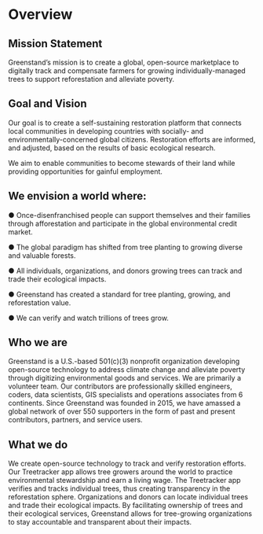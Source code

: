 # Overview

## **Mission Statement**

Greenstand’s mission is to create a global, open-source marketplace to digitally track and compensate farmers for growing individually-managed trees to support reforestation and alleviate poverty.

## **Goal and Vision**

Our goal is to create a self-sustaining restoration platform that connects local communities in developing countries with socially- and environmentally-concerned global citizens. Restoration efforts are informed, and adjusted, based on the results of basic ecological research.

We aim to enable communities to become stewards of their land while providing opportunities for gainful employment.

## **We envision a world where:**

●       Once-disenfranchised people can support themselves and their families through afforestation and participate in the global environmental credit market.

●       The global paradigm has shifted from tree planting to growing diverse and valuable forests.

●       All individuals, organizations, and donors growing trees can track and trade their ecological impacts.

●       Greenstand has created a standard for tree planting, growing, and reforestation value.

●       We can verify and watch trillions of trees grow.

## **Who we are**

Greenstand is a U.S.-based 501(c)(3) nonprofit organization developing open-source technology to address climate change and alleviate poverty through digitizing environmental goods and services. We are primarily a volunteer team. Our contributors are professionally skilled engineers, coders, data scientists, GIS specialists and operations associates from 6 continents. Since Greenstand was founded in 2015, we have amassed a global network of over 550 supporters in the form of past and present contributors, partners, and service users.


## **What we do**

We create open-source technology to track and verify restoration efforts. Our Treetracker app allows tree growers around the world to practice environmental stewardship and earn a living wage. The Treetracker app verifies and tracks individual trees, thus creating transparency in the reforestation sphere. Organizations and donors can locate individual trees and trade their ecological impacts. By facilitating ownership of trees and their ecological services, Greenstand allows for tree-growing organizations to stay accountable and transparent about their impacts.

